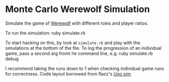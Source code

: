 Monte Carlo Werewolf Simulation
==========================

Simulate the game of [Werewolf](http://thisgame.co/newsletters/an-informed-minority) with different roles and player ratios.

To run the simulation:
    ruby simulate.rb

To start hacking on this, by look at `simulate.rb` and play with the simulations at the bottom of the file. To log the progression of an individual game, pass a second arg fromt he command line, e.g.
    ruby simulate.rb debug

I recommend taking the runs down to 1 when checking individual game runs for correctness. Code layout borrowed from flazz's [Uno sim](https://github.com/flazz/monte-carlo-uno-simulation).
